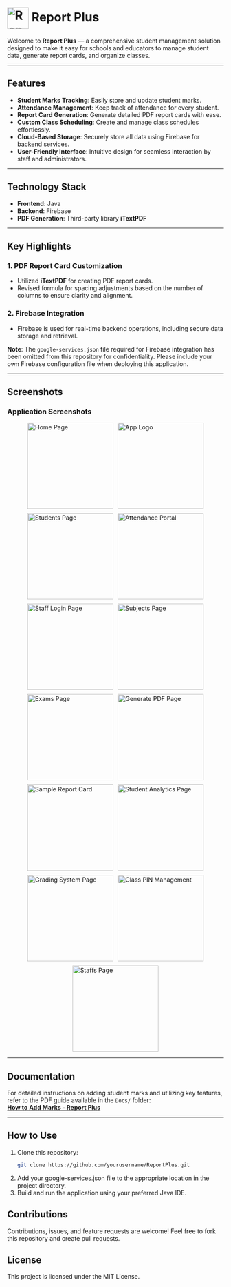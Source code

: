 <h1>
  <img src="Images/AppLogo.jpeg" alt="Report Plus Logo" width="50px" style="vertical-align: middle;" />
  Report Plus
</h1>


Welcome to **Report Plus** — a comprehensive student management solution designed to make it easy for schools and educators to manage student data, generate report cards, and organize classes.  

---

## Features  

- **Student Marks Tracking**: Easily store and update student marks.  
- **Attendance Management**: Keep track of attendance for every student.  
- **Report Card Generation**: Generate detailed PDF report cards with ease.  
- **Custom Class Scheduling**: Create and manage class schedules effortlessly.  
- **Cloud-Based Storage**: Securely store all data using Firebase for backend services.  
- **User-Friendly Interface**: Intuitive design for seamless interaction by staff and administrators.  

---

## Technology Stack  

- **Frontend**: Java  
- **Backend**: Firebase  
- **PDF Generation**: Third-party library **iTextPDF**  

---

## Key Highlights  

### 1. **PDF Report Card Customization**  
- Utilized **iTextPDF** for creating PDF report cards.  
- Revised formula for spacing adjustments based on the number of columns to ensure clarity and alignment.  

### 2. **Firebase Integration**  
- Firebase is used for real-time backend operations, including secure data storage and retrieval.  

**Note**: The `google-services.json` file required for Firebase integration has been omitted from this repository for confidentiality. Please include your own Firebase configuration file when deploying this application.  

---

## Screenshots  

### Application Screenshots  
<div style="display: flex; flex-wrap: wrap; gap: 10px; justify-content: center;">

<img src="Images/HomePage.PNG" alt="Home Page" width="200px" />
<img src="Images/AppLogo.jpeg" alt="App Logo" width="200px" />
<img src="Images/StudentsPage.PNG" alt="Students Page" width="200px" />
<img src="Images/AttendancePortal.PNG" alt="Attendance Portal" width="200px" />
<img src="Images/StaffLoginPage.PNG" alt="Staff Login Page" width="200px" />
<img src="Images/SubjectsPage.PNG" alt="Subjects Page" width="200px" />
<img src="Images/ExamsPage.PNG" alt="Exams Page" width="200px" />
<img src="Images/GeneratePDFPage.PNG" alt="Generate PDF Page" width="200px" />
<img src="Images/SampleReportCard.PNG" alt="Sample Report Card" width="200px" />
<img src="Images/StudentAnalyticsPage.PNG" alt="Student Analytics Page" width="200px" />
<img src="Images/GradingSystemPage.PNG" alt="Grading System Page" width="200px" />
<img src="Images/ClassPIN.PNG" alt="Class PIN Management" width="200px" />
<img src="Images/StaffsPage.PNG" alt="Staffs Page" width="200px" />

</div>

---

## Documentation  

For detailed instructions on adding student marks and utilizing key features, refer to the PDF guide available in the `Docs/` folder:  
[**How to Add Marks - Report Plus**](Docs/HowToAddMarks_ReportPlus.pdf)  

---

## How to Use  

1. Clone this repository:  
   ```bash  
   git clone https://github.com/yourusername/ReportPlus.git
2. Add your google-services.json file to the appropriate location in the project directory.
3. Build and run the application using your preferred Java IDE.

## Contributions

Contributions, issues, and feature requests are welcome! Feel free to fork this repository and create pull requests.

## License

This project is licensed under the MIT License.
